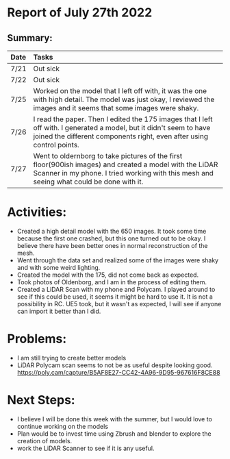 # Report of July 27th 2022
## Summary: 
| Date | Tasks
| :--        |:--   |
| 7/21 | Out sick
| 7/22 | Out sick  
| 7/25 | Worked on the model that I left off with, it was the one with high detail. The model was just okay, I reviewed the images and it seems that some images were shaky. 
| 7/26 | I read the paper. Then I edited the 175 images that I left off with. I generated a model, but it didn't seem to have joined the different components right, even after using control points.   
| 7/27 | Went to oldernborg to take pictures of the first floor(900ish images) and created a model with the LiDAR Scanner in my phone. I tried working with this mesh and seeing what could be done with it. 
# Activities: 
  * Created a high detail model with the 650 images. It took some time because the first one crashed, but this one turned out to be okay. I believe there have been better ones in normal reconstruction of the mesh. 
  * Went through the data set and realized some of the images were shaky and with some weird lighting. 
  * Created the model with the 175, did not come back as expected. 
  * Took photos of Oldenborg, and I am in the process of editing them.
  * Created a LiDAR Scan with my phone and Polycam. I played around to see if this could be used, it seems it might be hard to use it. It is not a possibility in RC. UE5 took, but it wasn't as expected, I will see if anyone can import it better than I did. 
# Problems: 
  * I am still trying to create better models 
  * LiDAR Polycam scan seems to not be as useful despite looking good. https://poly.cam/capture/B5AF8E27-CC42-4A96-9D95-967616F8CE88
# Next Steps: 
  * I believe I will be done this week with the summer, but I would love to continue working on the models 
  * Plan would be to invest time using Zbrush and blender to explore the creation of models. 
  * work the LiDAR Scanner to see if it is any useful. 
